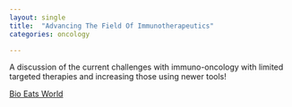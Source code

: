 ```yaml
---
layout: single
title:  "Advancing The Field Of Immunotherapeutics"
categories: oncology

---
```

A discussion of the current challenges with immuno-oncology with limited targeted therapies and increasing those using newer tools! 
 
[Bio Eats World](https://bio-eats-world.simplecast.com/episodes/advancing-the-field-of-immunotherapeutics-45tgw662)